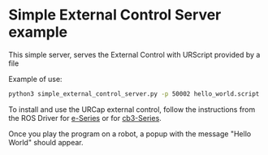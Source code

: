 # Simple External Control Server example
This simple server, serves the External Control with URScript provided by a file

Example of use:
```bash
python3 simple_external_control_server.py -p 50002 hello_world.script
```

To install and use the URCap external control, follow the instructions from the ROS Driver for [e-Series](https://github.com/UniversalRobots/Universal_Robots_ROS_Driver/blob/master/ur_robot_driver/doc/install_urcap_e_series.md)
or for [cb3-Series](https://github.com/UniversalRobots/Universal_Robots_ROS_Driver/blob/master/ur_robot_driver/doc/install_urcap_cb3.md).

Once you play the program on a robot, a popup with the message "Hello World" should appear.
